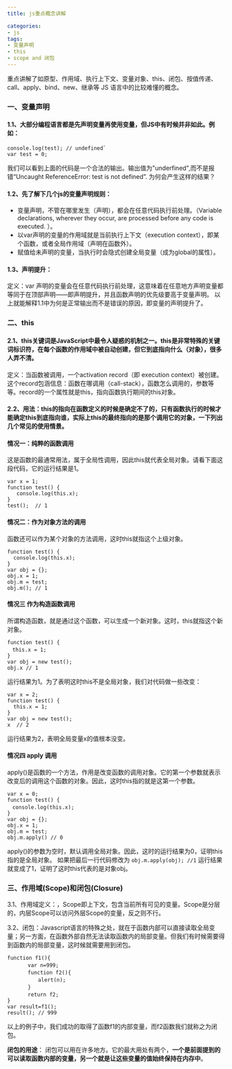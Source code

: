 ```yaml
---
title: js重点概念讲解

categories: 
- js
tags:
- 变量声明
- this
- scope and 闭包
---
```

重点讲解了如原型、作用域、执行上下文、变量对象、this、闭包、按值传递、call、apply、bind、new、继承等 JS 语言中的比较难懂的概念。
<!--more-->

### 一、变量声明
#### 1.1、大部分编程语言都是先声明变量再使用变量，但JS中有时候并非如此。例如：

```
console.log(test); // undefined`
var test = 0;
```

我们可以看到上面的代码是一个合法的输出。输出值为"underfined",而不是报错“Uncaught ReferenceError: test is not defined”. 为何会产生这样的结果？


#### 1.2、先了解下几个js的变量声明规则：
- 变量声明，不管在哪里发生（声明），都会在任意代码执行前处理。（Variable declarations, wherever they occur, are processed before any code is executed. ）。
- 以var声明的变量的作用域就是当前执行上下文（execution context），即某个函数，或者全局作用域（声明在函数外）。
- 赋值给未声明的变量，当执行时会隐式创建全局变量（成为global的属性）。

#### 1.3、声明提升：
定义：var 声明的变量会在任意代码执行前处理，这意味着在任意地方声明变量都等同于在顶部声明——即声明提升，并且函数声明的优先级要高于变量声明。 
以上就能解释1.1中为何是正常输出而不是错误的原因，即变量的声明提升了。

### 二、this
#### 2.1、this关键词是JavaScript中最令人疑惑的机制之一。this是非常特殊的关键词标识符，在每个函数的作用域中被自动创建，但它到底指向什么（对象），很多人弄不清。
定义：当函数被调用，一个activation record（即 execution context）被创建。这个record包涵信息：函数在哪调用（call-stack），函数怎么调用的，参数等等。record的一个属性就是this，指向函数执行期间的this对象。

#### 2.2、用法：**this的指向在函数定义的时候是确定不了的，只有函数执行的时候才能确定this到底指向谁，实际上this的最终指向的是那个调用它的对象**，一下列出几个常见的使用情景。

#### 情况一：纯粹的函数调用
这是函数的最通常用法，属于全局性调用，因此this就代表全局对象。请看下面这段代码，它的运行结果是1。

```
var x = 1;
function test() {
   console.log(this.x);
}
test();  // 1
```

#### 情况二：作为对象方法的调用
函数还可以作为某个对象的方法调用，这时this就指这个上级对象。
```
function test() {
  console.log(this.x);
}
var obj = {};
obj.x = 1;
obj.m = test;
obj.m(); // 1
```

#### 情况三 作为构造函数调用
所谓构造函数，就是通过这个函数，可以生成一个新对象。这时，this就指这个新对象。
```
function test() {
　this.x = 1;
}
var obj = new test();
obj.x // 1
```
运行结果为1。为了表明这时this不是全局对象，我们对代码做一些改变：
```
var x = 2;
function test() {
  this.x = 1;
}
var obj = new test();
x  // 2
```
运行结果为2，表明全局变量x的值根本没变。

#### 情况四 apply 调用
apply()是函数的一个方法，作用是改变函数的调用对象。它的第一个参数就表示改变后的调用这个函数的对象。因此，这时this指的就是这第一个参数。
```
var x = 0;
function test() {
　console.log(this.x);
}
var obj = {};
obj.x = 1;
obj.m = test;
obj.m.apply() // 0
```
apply()的参数为空时，默认调用全局对象。因此，这时的运行结果为0，证明this指的是全局对象。
如果把最后一行代码修改为
`obj.m.apply(obj); //1`
运行结果就变成了1，证明了这时this代表的是对象obj。


### 三、作用域(Scope)和闭包(Closure)
3.1、作用域定义：，Scope即上下文，包含当前所有可见的变量。Scope是分层的，内层Scope可以访问外层Scope的变量，反之则不行。

3.2、闭包：Javascript语言的特殊之处，就在于函数内部可以直接读取全局变量；另一方面，在函数外部自然无法读取函数内的局部变量。但我们有时候需要得到函数内的局部变量，这时候就需要用到闭包。
```
function f1(){
　　　　var n=999;
　　　　function f2(){
　　　　　　alert(n);
　　　　}
　　　　return f2;
}
var result=f1();
result(); // 999
```
以上的例子中，我们成功的取得了函数f1的内部变量，而f2函数我们就称之为闭包。

**闭包的用途**：
闭包可以用在许多地方。它的最大用处有两个，**一个是前面提到的可以读取函数内部的变量，另一个就是让这些变量的值始终保持在内存中**。















